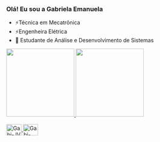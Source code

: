 ### Olá! Eu sou a Gabriela Emanuela 

- ⚡Técnica em Mecatrônica
- ⚡Engenheira Elétrica 
- 🌱 Estudante de Análise e Desenvolvimento de Sistemas

<div>
  <a href="https://github.com/Gabiemanuela">
  <img height="180em" src="https://github-readme-stats.vercel.app/api?username=gabiemanuela&show_icons=true&theme=dracula&include_all_commits=true&count_private=true"/>
  <img height="180em" src="https://github-readme-stats.vercel.app/api/top-langs/?username=gabiemanuela&layout=compact&langs_count=7&theme=dracula"/>
</div>
<div style="display: inline_block"><br>
  <img align="center" alt="Gabi-JV" height="30" width="40" src="[https://raw.githubusercontent.com/devicons/devicon/master/icons/javascript/javascript-plain.svg](https://user-images.githubusercontent.com/25181517/121405384-444d7300-c95d-11eb-959f-913020d3bf90.png)">
  <img align="center" alt="Gabi-C#" height="30" width="40" src="[https://raw.githubusercontent.com/devicons/devicon/master/icons/typescript/typescript-plain.svg](https://user-images.githubusercontent.com/25181517/117201156-9a724800-adec-11eb-9a9d-3cd0f67da4bc.png)">

